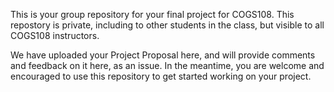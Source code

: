 
This is your group repository for your final project for COGS108. This repostory is private, including to other students in the class, but visible to all COGS108 instructors.

We have uploaded your Project Proposal here, and will provide comments and feedback on it here, as an issue. In the meantime, you are welcome and encouraged to use this repository to get started working on your project. 

